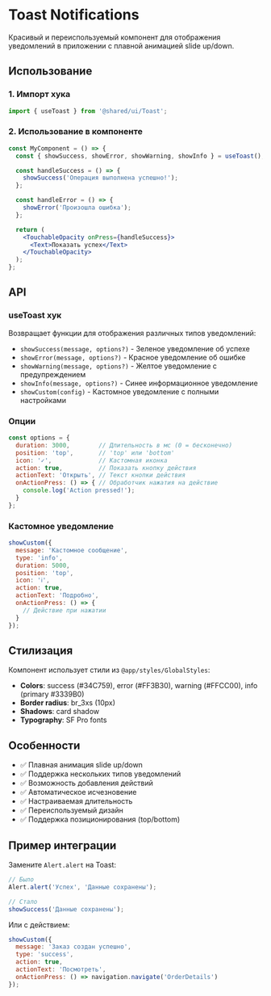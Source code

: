 # Toast Notifications

Красивый и переиспользуемый компонент для отображения уведомлений в приложении с плавной анимацией slide up/down.

## Использование

### 1. Импорт хука

```jsx
import { useToast } from '@shared/ui/Toast';
```

### 2. Использование в компоненте

```jsx
const MyComponent = () => {
  const { showSuccess, showError, showWarning, showInfo } = useToast();

  const handleSuccess = () => {
    showSuccess('Операция выполнена успешно!');
  };

  const handleError = () => {
    showError('Произошла ошибка');
  };

  return (
    <TouchableOpacity onPress={handleSuccess}>
      <Text>Показать успех</Text>
    </TouchableOpacity>
  );
};
```

## API

### useToast хук

Возвращает функции для отображения различных типов уведомлений:

- `showSuccess(message, options?)` - Зеленое уведомление об успехе
- `showError(message, options?)` - Красное уведомление об ошибке
- `showWarning(message, options?)` - Желтое уведомление с предупреждением
- `showInfo(message, options?)` - Синее информационное уведомление
- `showCustom(config)` - Кастомное уведомление с полными настройками

### Опции

```jsx
const options = {
  duration: 3000,        // Длительность в мс (0 = бесконечно)
  position: 'top',       // 'top' или 'bottom'
  icon: '✓',             // Кастомная иконка
  action: true,          // Показать кнопку действия
  actionText: 'Открыть', // Текст кнопки действия
  onActionPress: () => { // Обработчик нажатия на действие
    console.log('Action pressed!');
  }
};
```

### Кастомное уведомление

```jsx
showCustom({
  message: 'Кастомное сообщение',
  type: 'info',
  duration: 5000,
  position: 'top',
  icon: 'ℹ',
  action: true,
  actionText: 'Подробно',
  onActionPress: () => {
    // Действие при нажатии
  }
});
```

## Стилизация

Компонент использует стили из `@app/styles/GlobalStyles`:

- **Colors**: success (#34C759), error (#FF3B30), warning (#FFCC00), info (primary #3339B0)
- **Border radius**: br_3xs (10px)
- **Shadows**: card shadow
- **Typography**: SF Pro fonts

## Особенности

- ✅ Плавная анимация slide up/down
- ✅ Поддержка нескольких типов уведомлений
- ✅ Возможность добавления действий
- ✅ Автоматическое исчезновение
- ✅ Настраиваемая длительность
- ✅ Переиспользуемый дизайн
- ✅ Поддержка позиционирования (top/bottom)

## Пример интеграции

Замените `Alert.alert` на Toast:

```jsx
// Было
Alert.alert('Успех', 'Данные сохранены');

// Стало
showSuccess('Данные сохранены');
```

Или с действием:

```jsx
showCustom({
  message: 'Заказ создан успешно',
  type: 'success',
  action: true,
  actionText: 'Посмотреть',
  onActionPress: () => navigation.navigate('OrderDetails')
});
```

